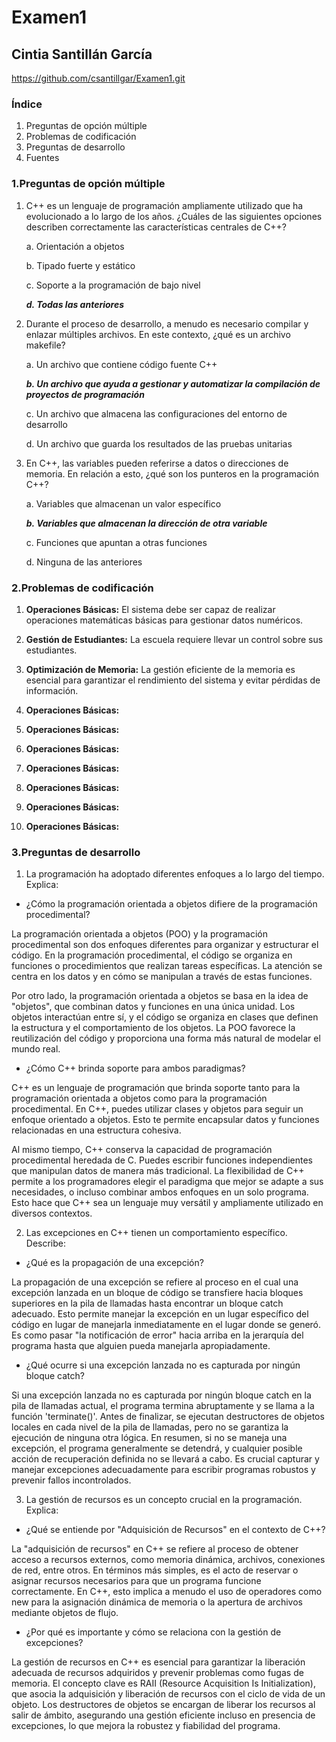 # Examen1
## Cintia Santillán García

https://github.com/csantillgar/Examen1.git

### Índice
1. Preguntas de opción múltiple 
2. Problemas de codificación
3. Preguntas de desarrollo
4. Fuentes
### 1.Preguntas de opción múltiple
1. C++ es un lenguaje de programación ampliamente utilizado que ha evolucionado a lo largo de los años. ¿Cuáles de las siguientes opciones describen correctamente las características centrales de C++?
    
    a. Orientación a objetos
    
    b. Tipado fuerte y estático
    
    c. Soporte a la programación de bajo nivel
    
    ***d. Todas las anteriores***

2. Durante el proceso de desarrollo, a menudo es necesario compilar y enlazar múltiples archivos. En este contexto, ¿qué es un archivo makefile?

    a. Un archivo que contiene código fuente C++

    ***b. Un archivo que ayuda a gestionar y automatizar la compilación de proyectos de programación***

    c. Un archivo que almacena las configuraciones del entorno de desarrollo

    d. Un archivo que guarda los resultados de las pruebas unitarias

3. En C++, las variables pueden referirse a datos o direcciones de memoria. En relación a esto, ¿qué son los punteros en la programación C++?

    a. Variables que almacenan un valor específico

    ***b. Variables que almacenan la dirección de otra variable***

    c. Funciones que apuntan a otras funciones

    d. Ninguna de las anteriores


    
### 2.Problemas de codificación
1. **Operaciones Básicas:** El sistema debe ser capaz de realizar operaciones matemáticas básicas para gestionar datos numéricos.

2. **Gestión de Estudiantes:** La escuela requiere llevar un control sobre sus estudiantes.
3. **Optimización de Memoria:** La gestión eficiente de la memoria es esencial para garantizar el rendimiento del sistema y evitar pérdidas de información.
4. **Operaciones Básicas:**
5. **Operaciones Básicas:**
6. **Operaciones Básicas:**
7. **Operaciones Básicas:**
8. **Operaciones Básicas:**
9. **Operaciones Básicas:**
10. **Operaciones Básicas:**






### 3.Preguntas de desarrollo
1. La programación ha adoptado diferentes enfoques a lo largo del tiempo. Explica:

* ¿Cómo la programación orientada a objetos difiere de la programación procedimental?

La programación orientada a objetos (POO) y la programación procedimental son dos enfoques diferentes para organizar y estructurar el código. En la programación procedimental, el código se organiza en funciones o procedimientos que realizan tareas específicas. La atención se centra en los datos y en cómo se manipulan a través de estas funciones.

Por otro lado, la programación orientada a objetos se basa en la idea de "objetos", que combinan datos y funciones en una única unidad. Los objetos interactúan entre sí, y el código se organiza en clases que definen la estructura y el comportamiento de los objetos. La POO favorece la reutilización del código y proporciona una forma más natural de modelar el mundo real.
* ¿Cómo C++ brinda soporte para ambos paradigmas?

C++ es un lenguaje de programación que brinda soporte tanto para la programación orientada a objetos como para la programación procedimental. En C++, puedes utilizar clases y objetos para seguir un enfoque orientado a objetos. Esto te permite encapsular datos y funciones relacionadas en una estructura cohesiva.

Al mismo tiempo, C++ conserva la capacidad de programación procedimental heredada de C. Puedes escribir funciones independientes que manipulan datos de manera más tradicional. La flexibilidad de C++ permite a los programadores elegir el paradigma que mejor se adapte a sus necesidades, o incluso combinar ambos enfoques en un solo programa. Esto hace que C++ sea un lenguaje muy versátil y ampliamente utilizado en diversos contextos.

2. Las excepciones en C++ tienen un comportamiento específico. Describe:

* ¿Qué es la propagación de una excepción?

La propagación de una excepción se refiere al proceso en el cual una excepción lanzada en un bloque de código se transfiere hacia bloques superiores en la pila de llamadas hasta encontrar un bloque catch adecuado. Esto permite manejar la excepción en un lugar específico del código en lugar de manejarla inmediatamente en el lugar donde se generó. Es como pasar "la notificación de error" hacia arriba en la jerarquía del programa hasta que alguien pueda manejarla apropiadamente.
* ¿Qué ocurre si una excepción lanzada no es capturada por ningún bloque catch?

Si una excepción lanzada no es capturada por ningún bloque catch en la pila de llamadas actual, el programa termina abruptamente y se llama a la función 'terminate()'. Antes de finalizar, se ejecutan destructores de objetos locales en cada nivel de la pila de llamadas, pero no se garantiza la ejecución de ninguna otra lógica. En resumen, si no se maneja una excepción, el programa generalmente se detendrá, y cualquier posible acción de recuperación definida no se llevará a cabo. Es crucial capturar y manejar excepciones adecuadamente para escribir programas robustos y prevenir fallos incontrolados.





3. La gestión de recursos es un concepto crucial en la programación. Explica:

* ¿Qué se entiende por "Adquisición de Recursos" en el contexto de C++?

La "adquisición de recursos" en C++ se refiere al proceso de obtener acceso a recursos externos, como memoria dinámica, archivos, conexiones de red, entre otros. En términos más simples, es el acto de reservar o asignar recursos necesarios para que un programa funcione correctamente. En C++, esto implica a menudo el uso de operadores como new para la asignación dinámica de memoria o la apertura de archivos mediante objetos de flujo.
* ¿Por qué es importante y cómo se relaciona con la gestión de excepciones?

La gestión de recursos en C++ es esencial para garantizar la liberación adecuada de recursos adquiridos y prevenir problemas como fugas de memoria. El concepto clave es RAII (Resource Acquisition Is Initialization), que asocia la adquisición y liberación de recursos con el ciclo de vida de un objeto. Los destructores de objetos se encargan de liberar los recursos al salir de ámbito, asegurando una gestión eficiente incluso en presencia de excepciones, lo que mejora la robustez y fiabilidad del programa.


